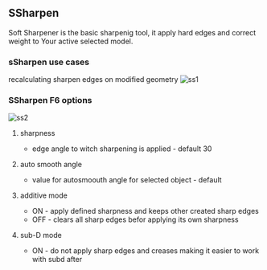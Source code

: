 ## SSharpen

Soft Sharpener is the basic sharpenig tool, it apply hard edges and correct weight to Your active selected model.

### sSharpen use cases

recalculating sharpen edges on modified geometry
![ss1](https://raw.githubusercontent.com/mx1001/hardops_manual/master/docs/Hops/operators/sharpeners/img/ss3.png)

### SSharpen F6 options

![ss2](https://raw.githubusercontent.com/mx1001/hardops_manual/master/docs/Hops/operators/sharpeners/img/ss2.png)

1. sharpness
   * edge angle to witch sharpening is applied - default 30

2. auto smooth angle
   * value for autosmoouth angle for selected object - default 

3. additive mode
   * ON - apply defined sharpness and keeps other created sharp edges
   * OFF - clears all sharp edges befor applying its own sharpness

4. sub-D mode
   * ON - do not apply sharp edges and creases making it easier to work with subd after

